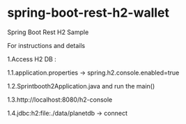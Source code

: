 # spring-boot-rest-h2-wallet
Spring Boot Rest H2 Sample

For instructions and details

1.Access H2 DB : 

  1.1.application.properties -> spring.h2.console.enabled=true

  1.2.Sprintbooth2Application.java and run the main()

  1.3.http://localhost:8080/h2-console

  1.4.jdbc:h2:file:./data/planetdb -> connect

